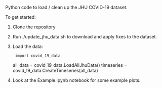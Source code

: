 Python code to load / clean up the JHU COVID-19 dataset.

To get started:
1. Clone the repository
2. Run ./update_jhu_data.sh to download and apply fixes to the dataset.
3. Load the data:

        import covid_19_data
	all_data = covid_19_data.LoadAllJhuData()
	timeseries = covid_19_data.CreateTimeseries(all_data)

4. Look at the Example.ipynb notebook for some example plots.
